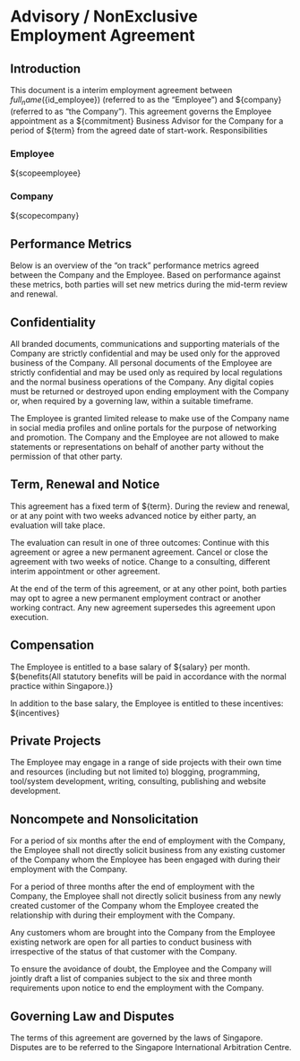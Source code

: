 # Advisory / NonExclusive Employment Agreement

## Introduction

This document is a interim employment agreement between ${full_name} (${id_employee}) (referred to as the “Employee”) and ${company} (referred to as “the Company”). This agreement governs the Employee appointment as a ${commitment} Business Advisor for the Company for a period of ${term} from the agreed date of start-work.
Responsibilities

### Employee
${scopeemployee}

### Company
${scopecompany}

## Performance Metrics
Below is an overview of the “on track” performance metrics agreed between the Company and the Employee. Based on performance against these metrics, both parties will set new metrics during the mid-term review and renewal. 
 
## Confidentiality
All branded documents, communications and supporting materials of the Company are strictly confidential and may be used only for the approved business of the Company. All personal documents of the Employee are strictly confidential and may be used only as required by local regulations and the normal business operations of the Company. Any digital copies must be returned or destroyed upon ending employment with the Company or, when required by a governing law, within a suitable timeframe.
 
The Employee is granted limited release to make use of the Company name in social media profiles and online portals for the purpose of networking and promotion. The Company and the Employee are not allowed to make statements or representations on behalf of another party without the permission of that other party.

## Term, Renewal and Notice
This agreement has a fixed term of ${term}. During the review and renewal, or at any point with two weeks advanced notice by either party, an evaluation will take place.
 
The evaluation can result in one of three outcomes:
Continue with this agreement or agree a new permanent agreement.
Cancel or close the agreement with two weeks of notice.
Change to a consulting, different interim appointment or other agreement.
 
At the end of the term of this agreement, or at any other point, both parties may opt to agree a new permanent employment contract or another working contract. Any new agreement supersedes this agreement upon execution.

## Compensation
The Employee is entitled to a base salary of ${salary} per month. ${benefits(All statutory benefits will be paid in accordance with the normal practice within Singapore.)}
 
In addition to the base salary, the Employee is entitled to these incentives: ${incentives}

## Private Projects
The Employee may engage in a range of side projects with their own time and resources (including but not limited to) blogging, programming, tool/system development, writing, consulting, publishing and website development.

## Noncompete and Nonsolicitation
For a period of six months after the end of employment with the Company, the Employee shall not directly solicit business from any existing customer of the Company whom the Employee has been engaged with during their employment with the Company.
 
For a period of three months after the end of employment with the Company, the Employee shall not directly solicit business from any newly created customer of the Company whom the Employee created the relationship with during their employment with the Company.
 
Any customers whom are brought into the Company from the Employee existing network are open for all parties to conduct business with irrespective of the status of that customer with the Company.
 
To ensure the avoidance of doubt, the Employee and the Company will jointly draft a list of companies subject to the six and three month requirements upon notice to end the employment with the Company.

## Governing Law and Disputes
The terms of this agreement are governed by the laws of Singapore. Disputes are to be referred to the Singapore International Arbitration Centre. 
